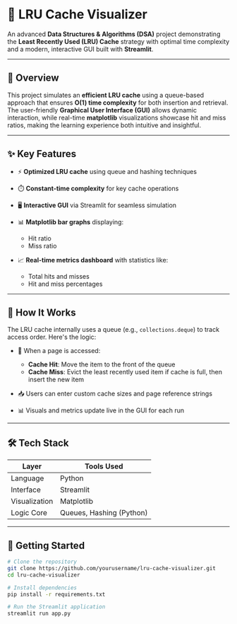 # 🧠 LRU Cache Visualizer

An advanced **Data Structures & Algorithms (DSA)** project demonstrating the **Least Recently Used (LRU) Cache** strategy with optimal time complexity and a modern, interactive GUI built with **Streamlit**.

---

## 📌 Overview

This project simulates an **efficient LRU cache** using a queue-based approach that ensures **O(1) time complexity** for both insertion and retrieval. The user-friendly **Graphical User Interface (GUI)** allows dynamic interaction, while real-time **matplotlib** visualizations showcase hit and miss ratios, making the learning experience both intuitive and insightful.

---

## ✨ Key Features

* ⚡ **Optimized LRU cache** using queue and hashing techniques
* ⏱️ **Constant-time complexity** for key cache operations
* 🖥️ **Interactive GUI** via Streamlit for seamless simulation
* 📊 **Matplotlib bar graphs** displaying:

  * Hit ratio
  * Miss ratio
* 📈 **Real-time metrics dashboard** with statistics like:

  * Total hits and misses
  * Hit and miss percentages

---

## 🧮 How It Works

The LRU cache internally uses a queue (e.g., `collections.deque`) to track access order. Here's the logic:

* 🔁 When a page is accessed:

  * **Cache Hit**: Move the item to the front of the queue
  * **Cache Miss**: Evict the least recently used item if cache is full, then insert the new item
* 📥 Users can enter custom cache sizes and page reference strings
* 📊 Visuals and metrics update live in the GUI for each run

---

## 🛠️ Tech Stack

| Layer         | Tools Used               |
| ------------- | ------------------------ |
| Language      | Python                   |
| Interface     | Streamlit                |
| Visualization | Matplotlib               |
| Logic Core    | Queues, Hashing (Python) |

---

## 🚀 Getting Started

```bash
# Clone the repository
git clone https://github.com/yourusername/lru-cache-visualizer.git
cd lru-cache-visualizer

# Install dependencies
pip install -r requirements.txt

# Run the Streamlit application
streamlit run app.py
```

